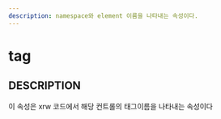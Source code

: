 ```yaml
---
description: namespace와 element 이름을 나타내는 속성이다.
---
```


# tag

## DESCRIPTION

이 속성은 xrw 코드에서 해당 컨트롤의 태그이름을 나타내는 속성이다

